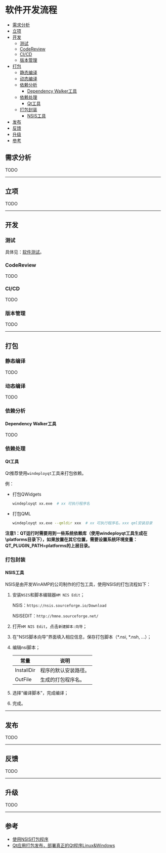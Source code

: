 # 软件开发流程

<!-- vim-markdown-toc GFM -->

* [需求分析](#需求分析)
* [立项](#立项)
* [开发](#开发)
    - [测试](#测试)
    - [CodeReview](#codereview)
    - [CI/CD](#cicd)
    - [版本管理](#版本管理)
* [打包](#打包)
    - [静态编译](#静态编译)
    - [动态编译](#动态编译)
    - [依赖分析](#依赖分析)
        + [Dependency Walker工具](#dependency-walker工具)
    - [依赖处理](#依赖处理)
        + [Qt工具](#qt工具)
    - [打包封装](#打包封装)
        + [NSIS工具](#nsis工具)
* [发布](#发布)
* [反馈](#反馈)
* [升级](#升级)
* [参考](#参考)

<!-- vim-markdown-toc -->



## 需求分析

TODO

---



## 立项

TODO

---



## 开发

### 测试

具体见：[软件测试](software_test.md)。

### CodeReview

TODO

### CI/CD

TODO

### 版本管理

TODO

---



## 打包

### 静态编译

TODO

### 动态编译

TODO

### 依赖分析

#### Dependency Walker工具

TODO

### 依赖处理

#### Qt工具

Qt推荐使用`windeployqt`工具来打包依赖。

例：

- 打包QWidgets

  ```sh
  windeployqt xx.exe  # xx 可执行程序名
  ```

- 打包QML

  ```sh
  windeployqt xx.exe --qmldir xxx  # xx 可执行程序名，xxx qml安装目录
  ```

**注意1：QT运行时需要用到一些系统依赖库（使用windeployqt工具生成在\platforms目录下），如果放置在其它位置，需要设置系统环境变量：QT_PLUGIN_PATH=platforms的上层目录。**

### 打包封装

#### NSIS工具

NSIS是由开发WinAMP的公司制作的打包工具，使用NSIS的打包流程如下：

1. 安装`NSIS`和脚本编辑器`HM NIS Edit`；

   NSIS：`https://nsis.sourceforge.io/Download`

   NSISEDIT：`http://hmne.sourceforge.net/`

2. 打开`HM NIS Edit`，点击`新建脚本:向导`；

3. 在"NSIS脚本向导"界面填入相应信息，保存打包脚本（*.nsi, *.nsh, ...）；

4. 编辑nsi脚本；

   | 常量       | 说明                 |
   | ---------- | -------------------- |
   | InstallDir | 程序的默认安装路径。 |
   | OutFile    | 生成的打包程序名。   |

5. 选择"编译脚本"，完成编译；

6. 完成。

---



## 发布

TODO

---



## 反馈

TODO

---



## 升级

TODO

---



## 参考

- [使用NSIS打包程序](https://zhuanlan.zhihu.com/p/144079072)
- [Qt应用打包发布，部署真正的Qt程序Linux&Windows](https://www.jianshu.com/p/3822addbf096?u_atoken=3ea4540e-7e56-4434-bdda-ffee6a13bbde&u_asession=01lfkJPHmquz4yWlkrJd9RnR-xPkMeq3-6wI7EMOK_uq-FTwafr4pFbNDg5sB2mGNeX0KNBwm7Lovlpxjd_P_q4JsKWYrT3W_NKPr8w6oU7K_BD-OyU7upKs7s6-2fKDBqK1h9zIJGqUc2hCV04v6XLWBkFo3NEHBv0PZUm6pbxQU&u_asig=05QQGENPHj3y0qRSj9RI0Xfq1nJH53GHjAkSXx36L4i7-BoQ3D9UPwSEMRh9ZcrIMc4ruywSmutjBQCF-LRWlJeKogHYT_JOCqt9Ta9vk-PylooRqt7VSOrtNH7qyFrp3T_VEGbYZ2rlDw4P411cQEfZnrQk8hQVX_5xsVJeWXpjH9JS7q8ZD7Xtz2Ly-b0kmuyAKRFSVJkkdwVUnyHAIJzfllwJ0JjoKeTFJQi4ILT2hm_Kqn1m0z57U51OSiJyvxn3URtWYq5VQe2s5Xl6Zn2u3h9VXwMyh6PgyDIVSG1W86WMJNItsIFfq0VbYDx1m-GVjuvW8Mbnw36tryIj0GRs1up2ljDTFMirZ8nF_FO7KA0a_HbABeZOL0rfsv7BP8mWspDxyAEEo4kbsryBKb9Q&u_aref=bshiuf1dzl%2BMf%2Bb7xX10dMDL2zA%3D)
